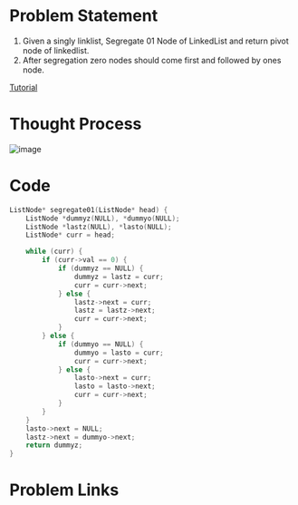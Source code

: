 # Problem Statement
1. Given a singly linklist, Segregate 01 Node of LinkedList and return pivot node of linkedlist.
2. After segregation zero nodes should come first and followed by ones node.

[Tutorial]()

# Thought Process

![image](https://user-images.githubusercontent.com/10897423/136795104-90044e16-dfac-43ca-8471-30f5cb0d6ab7.png)

# Code
```cpp
ListNode* segregate01(ListNode* head) {
    ListNode *dummyz(NULL), *dummyo(NULL);
    ListNode *lastz(NULL), *lasto(NULL);
    ListNode* curr = head;

    while (curr) {
        if (curr->val == 0) {
            if (dummyz == NULL) {
                dummyz = lastz = curr;
                curr = curr->next;
            } else {
                lastz->next = curr;
                lastz = lastz->next;
                curr = curr->next;
            }
        } else {
            if (dummyo == NULL) {
                dummyo = lasto = curr;
                curr = curr->next;
            } else {
                lasto->next = curr;
                lasto = lasto->next;
                curr = curr->next;
            }
        }
    }
    lasto->next = NULL;
    lastz->next = dummyo->next;
    return dummyz;
}
```

# Problem Links
